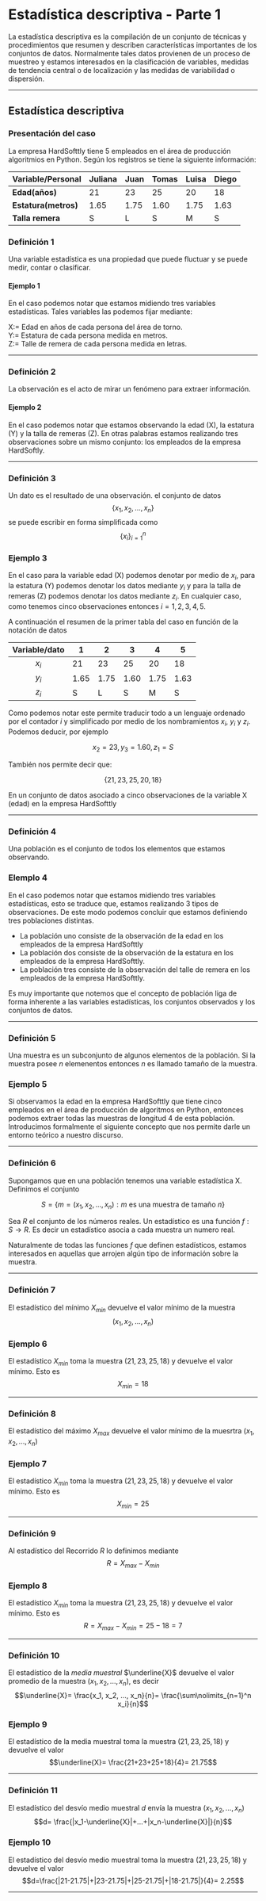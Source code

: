 # Estadística descriptiva - Parte 1

La estadística descriptiva es la compilación de un conjunto de técnicas y procedimientos que resumen y describen características importantes de los conjuntos de datos. Normalmente tales datos provienen de un proceso de muestreo y estamos interesados en la clasificación de variables, medidas de tendencia central o de localización y las medidas de variabilidad o dispersión.

- - -

## Estadística descriptiva

### Presentación del caso

La empresa HardSofttly tiene 5 empleados en el área de producción algoritmios en Python. Según los registros se tiene la siguiente información:

**Variable/Personal**   | Juliana   | Juan  | Tomas | Luisa | Diego
----                    |----       |----   |----   |----   |----
 **Edad(años)**         | 21        | 23    | 25    | 20    | 18
 **Estatura(metros)**   | 1.65      | 1.75  | 1.60  | 1.75  | 1.63
 **Talla remera**       | S         | L     | S     | M     | S

### Definición 1

Una variable estadística es una propiedad que puede fluctuar y se puede medir, contar o clasificar.

#### Ejemplo 1

En el caso podemos notar que estamos midiendo tres variables estadísticas. Tales variables las podemos fijar mediante:

X:= Edad en años de cada persona del área de torno.<br>
Y:= Estatura de cada persona medida en metros.<br>
Z:= Talle de remera de cada persona medida en letras.<br>

- - -

### Definición 2

La observación es el acto de mirar un fenómeno para extraer información.

#### Ejemplo 2

En el caso podemos notar que estamos observando la edad (X), la estatura (Y) y la talla de remeras (Z). En otras palabras estamos realizando tres observaciones sobre un mismo conjunto: los empleados de la empresa HardSoftly.

- - -

### Definición 3

Un dato es el resultado de una observación. el conjunto de datos
$$\{x_1, x_2, ..., x_n\}$$
se puede escribir en forma simplificada como
$$\{x_i\}_{i=1}^{n}$$

### Ejemplo 3

En el caso para la variable edad (X) podemos denotar por medio de $x_i$, para la estatura (Y) podemos denotar los datos mediante $y_i$ y para la talla de remeras (Z) podemos denotar los datos mediante $z_i$. En cualquier caso, como tenemos cinco observaciones entonces $i = 1,2,3,4,5$.

A continuación el resumen de la primer tabla del caso en función de la notación de datos

| Variable/dato | 1     | 2     | 3     | 4     | 5
| :--:          | --    | --    | --    | --    | --
| $x_i$         | 21    | 23    | 25    | 20    | 18
| $y_i$         | 1.65  | 1.75  | 1.60  | 1.75  | 1.63
| $z_i$         | S     | L     | S     | M     | S

Como podemos notar este permite traducir todo a un lenguaje ordenado por el contador $i$ y simplificado por medio de los nombramientos $x_i$, $y_i$ y $z_i$. Podemos deducir, por ejemplo

$$x_2=23, y_3=1.60, z_1=S$$

También nos permite decir que:

$$\{21, 23, 25, 20, 18\}$$

En un conjunto de datos asociado a cinco observaciones de la variable X (edad) en la empresa HardSofttly

- - -

### Definición 4

Una población es el conjunto de todos los elementos que estamos observando.

### Elemplo 4

En el caso podemos notar que estamos midiendo tres variables estadísticas, esto se traduce que, estamos realizando 3 tipos de observaciones. De este modo podemos concluir que estamos definiendo tres poblaciones distintas.

+ La población uno consiste de la observación de la edad en los empleados de la empresa HardSofttly
+ La población dos consiste de la observación de la estatura en los empleados de la empresa HardSofttly.
+ La población tres consiste de la observación del talle de remera en los empleados de la empresa HardSofttly.

Es muy importante que notemos que el concepto de población liga de forma inherente a las variables estadísticas, los conjuntos observados y los conjuntos de datos.

- - -

### Definición 5

Una muestra es un subconjunto de algunos elementos de la población. Si la muestra posee $n$ elemenentos entonces $n$ es llamado tamaño de la muestra.

### Ejemplo 5

Si observamos la edad en la empresa HardSofttly que tiene cinco empleados en el área de producción de algoritmos en Python, entonces podemos extraer todas las muestras de longitud 4 de esta población. Introducimos formalmente el siguiente concepto que nos permite darle un entorno teórico a nuestro discurso.

- - -

### Definición 6

Supongamos que en una población tenemos una variable estadística X. Definimos el conjunto

$$S=\{m=(x_1, x_2, ..., x_n):m \text{ es una muestra de tamaño }n\}$$

Sea $R$ el conjunto de los números reales. Un estadístico es una función $f:S\to R$. Es decir un estadístico asocia a cada muestra un numero real.

Naturalmente de todas las funciones $f$ que definen estadísticos, estamos interesados en aquellas que arrojen algún tipo de información sobre la muestra.

- - -

### Definición 7

El estadístico del mínimo $X_{min}$ devuelve el valor mínimo de la muestra  
$$(x_1, x_2, ..., x_n)$$

### Ejemplo 6

El estadístico $X_{min}$ toma la muestra $(21, 23, 25, 18)$ y devuelve el valor mínimo. Esto es  
$$X_{min}= 18$$

- - -

### Definición 8

El estadístico del máximo $X_{max}$ devuelve el valor mínimo de la muesrtra $(x_1, x_2, ..., x_n)$

### Ejemplo 7

El estadístico $X_{min}$ toma la muestra $(21, 23, 25, 18)$ y devuelve el valor mínimo. Esto es  
$$X_{min}= 25$$

- - -

### Definición 9

Al estadístico del Recorrido $R$ lo definimos mediante  
$$R= X_{max} - X_{min}$$

### Ejemplo 8

El estadístico $X_{min}$ toma la muestra $(21, 23, 25, 18)$ y devuelve el valor mínimo. Esto es  
$$R= X_{max} - X_{min}= 25 - 18= 7$$

- - -

### Definición 10

El estadístico de la *media muestral* $\underline{X}$ devuelve el valor promedio de la muestra $(x_1, x_2, ..., x_n)$, es decir  
$$\underline{X}= \frac{x_1, x_2, ..., x_n}{n}= \frac{\sum\nolimits_{n=1}^n x_i}{n}$$

### Ejemplo 9

El estadístico de la media muestral toma la muestra $(21, 23, 25, 18)$ y devuelve el valor  
$$\underline{X}= \frac{21+23+25+18}{4}= 21.75$$

- - -

### Definición 11

El estadístico del desvío medio muestral $d$ envía la muestra $(x_1, x_2, ..., x_n)$  
$$d= \frac{|x_1-\underline{X}|+...+|x_n-\underline{X}|}{n}$$

### Ejemplo 10

El estadístico del desvío medio muestral toma la muestra $(21, 23, 25, 18)$ y devuelve el valor  
$$d=\frac{|21-21.75|+|23-21.75|+|25-21.75|+|18-21.75|}{4}= 2.25$$

- - -

